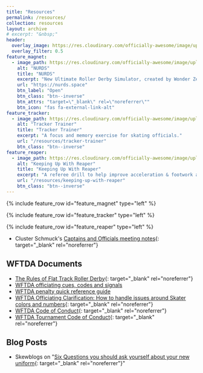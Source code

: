 ```yaml
---
title: "Resources"
permalink: /resources/
collection: resources
layout: archive
# excerpt: "&nbsp;"
header:
  overlay_image: https://res.cloudinary.com/officially-awesome/image/upload/c_lfill,f_auto,h_360,q_auto,w_1280/officially-awesome/photos/P4150128_oxeaat.jpg
  overlay_filter: 0.5
feature_magnet:
  - image_path: https://res.cloudinary.com/officially-awesome/image/upload/c_scale,w_1200/f_auto,q_auto,c_crop,g_auto,r_5,w_800,h_450/officially-awesome/screenshots/magnet-board_wtfcoo.png
    alt: "NURDS"
    title: "NURDS"
    excerpt: "New Ultimate Roller Derby Simulator, created by Wonder Zebra of Vienna Roller Derby."
    url: "https://nurds.space"
    btn_label: "Open"
    btn_class: "btn--inverse"
    btn_attrs: "target=\"_blank\" rel=\"noreferrer\""
    btn_icon: "fas fa-external-link-alt"
feature_tracker:
  - image_path: https://res.cloudinary.com/officially-awesome/image/upload/c_scale,w_1200/f_auto,q_auto,c_crop,g_auto,r_5,w_800,h_450/officially-awesome/screenshots/tracker-trainer-2_whbfzq.png
    alt: "Tracker Trainer"
    title: "Tracker Trainer"
    excerpt: "A focus and memory exercise for skating officials."
    url: "/resources/tracker-trainer"
    btn_class: "btn--inverse"
feature_reaper:
  - image_path: https://res.cloudinary.com/officially-awesome/image/upload/c_scale,w_800/f_auto,q_auto,c_crop,g_auto,r_5,w_800,h_450/officially-awesome/screenshots/keeping-up-with-reaper-1_w6buf8.png
    alt: "Keeping Up With Reaper"
    title: "Keeping Up With Reaper"
    excerpt: "A referee drill to help improve acceleration & footwork and challenge concentration."
    url: "/resources/keeping-up-with-reaper"
    btn_class: "btn--inverse"
---
```


{% include feature_row id="feature_magnet" type="left" %}

{% include feature_row id="feature_tracker" type="left" %}

{% include feature_row id="feature_reaper" type="left" %}

- Cluster Schmuck's [Captains and Officials meeting notes][]{: target="_blank" rel="noreferrer"}

## WFTDA Documents
- [The Rules of Flat Track Roller Derby][]{: target="_blank" rel="noreferrer"}
- [WFTDA officiating cues, codes and signals][]
- [WFTDA penalty quick reference guide][]
- [WFTDA Officiating Clarification: How to handle issues around Skater colors and numbers][]{: target="_blank" rel="noreferrer"}
- [WFTDA Code of Conduct][]{: target="_blank" rel="noreferrer"}
- [WFTDA Tournament Code of Conduct][]{: target="_blank" rel="noreferrer"}

## Blog Posts
- Skewblogs on "[Six Questions you should ask yourself about your new uniform]{: target="_blank" rel="noreferrer"}"


[Captains and Officials meeting notes]: <https://docs.google.com/document/d/10QTZ5ghlr7Ey-5TchBNM2Pwy6oGdG7h5u_KKKUxIhDs/edit?usp=sharing>

[The Rules of Flat Track Roller Derby]: <https://rules.wftda.com> "The Rules of Flat Track Roller Derby"
[WFTDA officiating cues, codes and signals]: <https://static.wftda.com/officiating/wftda-officiating-cues-codes-and-signals.pdf>
[WFTDA penalty quick reference guide]: <https://static.wftda.com/officiating/wftda-penalty-quick-reference-guide.pdf>
[WFTDA Officiating Clarification: How to handle issues around Skater colors and numbers]: <https://static.wftda.com/officiating/officiating-clarification-skater-color-and-number.pdf>
[WFTDA Code of Conduct]: <https://static.wftda.com/files/wftda-code-of-conduct.pdf>
[WFTDA Tournament Code of Conduct]: <https://static.wftda.com/tournaments/wftda-tournament-code-of-conduct.pdf>

[Six Questions you should ask yourself about your new uniform]: <https://zebraskew.wordpress.com/2018/09/17/the-six-questions-you-should-ask-yourself-about-your-new-uniform/>

